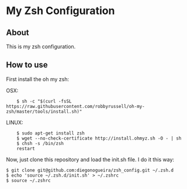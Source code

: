 My Zsh Configuration
=====================

About
-----

This is my zsh configuration.

How to use
----------

First install the oh my zsh:

OSX:

		$ sh -c "$(curl -fsSL https://raw.githubusercontent.com/robbyrussell/oh-my-zsh/master/tools/install.sh)"

LINUX:

		$ sudo apt-get install zsh
		$ wget --no-check-certificate http://install.ohmyz.sh -O - | sh
		$ chsh -s /bin/zsh
		restart 		

Now, just clone this repository and load the init.sh file. I do it this way:

    $ git clone git@github.com:diegonogueira/zsh_config.git ~/.zsh.d
    $ echo 'source ~/.zsh.d/init.sh' > ~/.zshrc 
    $ source ~/.zshrc
